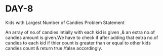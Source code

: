# DAY-8
Kids with Largest Number of Candies
Problem Statement 

An array of no.of candies intially with each kid is given ,& an extra no.of candies amount is given.We have to check if after adding that extra no.of candies to each kid if thier count is greater than or equal to other kids candies count & return true /false accordingly.

